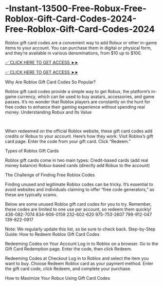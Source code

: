 # -Instant-13500-Free-Robux-Free-Roblox-Gift-Card-Codes-2024-Free-Roblox-Gift-Card-Codes-2024
Roblox gift card codes are a convenient way to add Robux or other in-game items to your account. You can purchase them in digital or physical form, and they’re available in various denominations, from $10 up to $100.

[✅ CLICK HERE TO GET ACCESS ➤➤](https://www.footlogix.com/Footlogix/media/Before-and-After/allnewgiftcardarafat.html) ​​

[✅ CLICK HERE TO GET ACCESS ➤➤](https://www.footlogix.com/Footlogix/media/Before-and-After/allnewgiftcardarafat.html) ​​ ​​

Why Are Roblox Gift Card Codes So Popular?

Roblox gift card codes provide a simple way to get Robux, the platform’s in-game currency, which can be used to buy avatars, accessories, and game passes. It’s no wonder that Roblox players are constantly on the hunt for free codes to enhance their gaming experience without spending real money.
Understanding Robux and Its Value

​​

When redeemed on the official Roblox website, these gift card codes add credits or Robux to your account. Here’s how they work:
Visit Roblox’s gift card page.
Enter the code from your gift card.
Click “Redeem.”

Types of Roblox Gift Cards

Roblox gift cards come in two main types:
Credit-based cards (add real money balance)
Robux-based cards (directly add Robux to the account)

The Challenge of Finding Free Roblox Codes

Finding unused and legitimate Roblox codes can be tricky. It’s essential to avoid websites and individuals claiming to offer “free code generators,” as these are typically scams.

Below are some unused Roblox gift card codes for you to try. Remember, these codes are limited to one use per account, so redeem them quickly!
436-082-7074
834-906-0159
232-602-620
975-753-2607
799-912-047
139-822-0917

Note: We regularly update this list, so be sure to check back.
Step-by-Step Guide: How to Redeem Roblox Gift Card Codes

Redeeming Codes on Your Account
Log in to Roblox on a browser.
Go to the Gift Card Redemption page.
Enter the code, then click Redeem.

Redeeming Codes at Checkout
Log in to Roblox and select the item you want to buy.
Choose Redeem Roblox card as your payment method.
Enter the gift card code, click Redeem, and complete your purchase.

How to Maximize Your Robux Using Gift Card Codes
